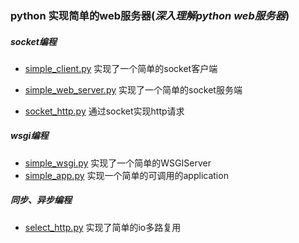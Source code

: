### python 实现简单的web服务器(*深入理解python web服务器*)

##### socket编程
- [simple_client.py](./simple_client.py) 实现了一个简单的socket客户端
- [simple_web_server.py](./simple_web_server.py) 实现了一个简单的socket服务端

- [socket_http.py](./socket_http.py) 通过socket实现http请求

##### wsgi编程
- [simple_wsgi.py](./simple_wsgi.py) 实现了一个简单的WSGIServer
- [simple_app.py](./simple_app.py) 实现一个简单的可调用的application


##### 同步、异步编程
- [select_http.py](./select_http.py) 实现了简单的io多路复用

